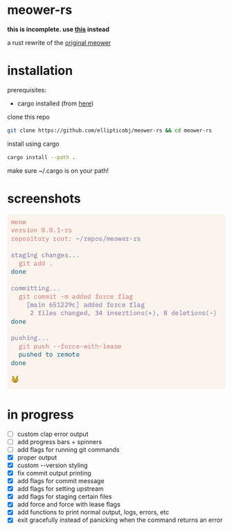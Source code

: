 # meower-rs
**this is incomplete. use [this](https://github.com/ellipticobj/meower) instead**

a rust rewrite of the [original meower](https://github.com/ellipticobj/meower)

# installation
prerequisites:
- cargo installed (from [here](https://rustup.rs))

clone this repo
```bash
git clone https://github.com/ellipticobj/meower-rs && cd meower-rs
```

install using cargo
```bash
cargo install --path .
```

make sure ~/.cargo is on your path!

# screenshots
![screenshot](assets/screenshot.png)

# in progress

- [ ] custom clap error output
- [ ] add progress bars + spinners
- [ ] add flags for running git commands
- [x] proper output
- [x] custom --version styling
- [x] fix commit output printing
- [x] add flags for commit message
- [x] add flags for setting upstream
- [x] add flags for staging certain files
- [x] add force and force with lease flags
- [x] add functions to print normal output, logs, errors, etc
- [x] exit gracefully instead of panicking when the command returns an error
